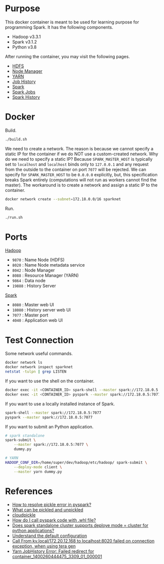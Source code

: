 # Purpose

This docker container is meant to be used for learning purpose for programming Spark. It has the following components.

* Hadoop v3.3.1
* Spark v3.1.2
* Python v3.8

After running the container, you may visit the following pages.

* [HDFS](http://172.18.0.5:9870)
* [Node Manager](http://172.18.0.5:8042)
* [YARN](http://172.18.0.5:8088)
* [Job History](http://172.18.0.5:19888)
* [Spark](http://172.18.0.5:8080)
* [Spark Jobs](http://172.18.0.5:4040)
* [Spark History](http://172.18.0.5:18080)

# Docker

Build.

```bash
./build.sh
```

We need to create a network. The reason is because we cannot specify a static IP for the container if we do NOT use a custom-created network. Why do we need to specify a static IP? Because `SPARK_MASTER_HOST` is typically set to `localhost` and `localhost` binds only to `127.0.0.1` and any request from the outside to the container on port `7077` will be rejected. We can specify for `SPARK_MASTER_HOST` to be `0.0.0.0` explicitly, but, this specification breaks Spark entirely (computations will not run as workers cannot find the master). The workaround is to create a network and assign a static IP to the container.

```bash
docker network create --subnet=172.18.0.0/16 sparknet
```

Run.

```bash
./run.sh
```

# Ports

[Hadoop](https://docs.bitnami.com/aws/apps/hadoop/get-started/understand-default-config/)

- `9870` : Name Node (HDFS)
- `8020` : Name Node metadata service
- `8042` : Node Manager
- `8088` : Resource Manager (YARN)
- `9864` : Data node
- `19888` : History Server

[Spark](https://www.ibm.com/docs/en/zpfas/1.1.0?topic=spark-configuring-networking-apache)

- `8080` : Master web UI
- `18080` : History server web UI
- `7077` : Master port
- `4040` : Application web UI

# Test Connection

Some network useful commands.

```bash
docker network ls
docker network inspect sparknet
netstat -tulpn | grep LISTEN
```

If you want to use the shell on the container.

```bash
docker exec -it <CONTAINER_ID> spark-shell --master spark://172.18.0.5:7077
docker exec -it <CONTAINER_ID> pyspark --master spark://172.18.0.5:7077
```

If you want to use a locally installed instance of Spark.

```bash
spark-shell --master spark://172.18.0.5:7077
pyspark --master spark://172.18.0.5:7077
```

If you want to submit an Python application.

```bash
# spark standalone
spark-submit \
    --master spark://172.18.0.5:7077 \
    dummy.py

# YARN
HADOOP_CONF_DIR=/home/super/dev/hadoop/etc/hadoop/ spark-submit \
    --deploy-mode client \
    --master yarn dummy.py
```

# References

- [How to resolve pickle error in pyspark?](https://www.py4u.net/discuss/254317?utm_source=pocket_mylist)
- [What can be pickled and unpickled](https://docs.python.org/3.5/library/pickle.html#what-can-be-pickled-and-unpickled)
- [cloudpickle](https://github.com/apache/spark/blob/33ae7a35daa86c34f1f9f72f997e0c2d4cd8abec/python/pyspark/cloudpickle.py)
- [How do I call pyspark code with .whl file?](https://stackoverflow.com/questions/64503039/how-do-i-call-pyspark-code-with-whl-file)
- [Does spark standalone cluster supports deploye mode = cluster for python applications?](https://stackoverflow.com/questions/41919295/does-spark-standalone-cluster-supports-deploye-mode-cluster-for-python-applica)
- [Understand the default configuration](https://docs.bitnami.com/aws/apps/hadoop/get-started/understand-default-config/)
- [Call From kv.local/172.20.12.168 to localhost:8020 failed on connection exception, when using tera gen](https://stackoverflow.com/questions/44304138/call-from-kv-local-172-20-12-168-to-localhost8020-failed-on-connection-exceptio)
- [Yarn JobHistory Error: Failed redirect for container_1400260444475_3309_01_000001](https://stackoverflow.com/questions/24076192/yarn-jobhistory-error-failed-redirect-for-container-1400260444475-3309-01-00000)